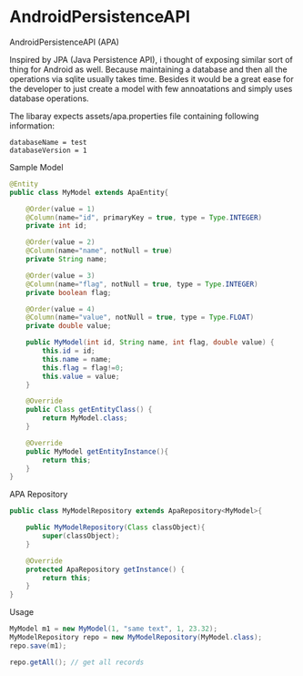 # AndroidPersistenceAPI
AndroidPersistenceAPI (APA)

Inspired by JPA (Java Persistence API), i thought of exposing similar sort of thing for Android as well. Because maintaining a database and then all the operations via sqlite usually takes time. Besides it would be a great ease for the developer to just create a model with few annoatations and simply uses database operations. 

The libaray expects assets/apa.properties file containing following information:
```
databaseName = test
databaseVersion = 1
```

Sample Model
```java
@Entity
public class MyModel extends ApaEntity{

    @Order(value = 1)
    @Column(name="id", primaryKey = true, type = Type.INTEGER)
    private int id;

    @Order(value = 2)
    @Column(name="name", notNull = true)
    private String name;

    @Order(value = 3)
    @Column(name="flag", notNull = true, type = Type.INTEGER)
    private boolean flag;

    @Order(value = 4)
    @Column(name="value", notNull = true, type = Type.FLOAT)
    private double value;

    public MyModel(int id, String name, int flag, double value) {
        this.id = id;
        this.name = name;
        this.flag = flag!=0;
        this.value = value;
    }

    @Override
    public Class getEntityClass() {
        return MyModel.class;
    }

    @Override
    public MyModel getEntityInstance(){
        return this;
    }
}

```

APA Repository
```java
public class MyModelRepository extends ApaRepository<MyModel>{

    public MyModelRepository(Class classObject){
        super(classObject);
    }

    @Override
    protected ApaRepository getInstance() {
        return this;
    }
}

```

Usage
```java
MyModel m1 = new MyModel(1, "same text", 1, 23.32);
MyModelRepository repo = new MyModelRepository(MyModel.class);
repo.save(m1);

repo.getAll(); // get all records

```
